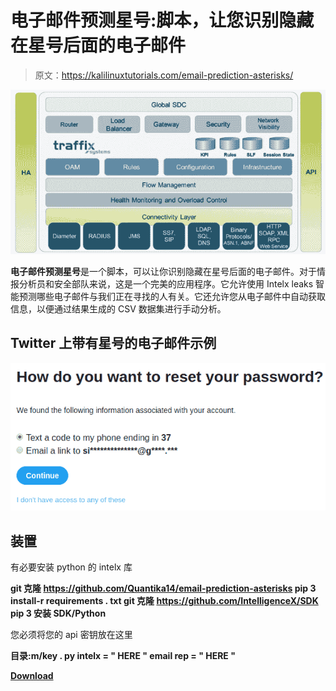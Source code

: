 # 电子邮件预测星号:脚本，让您识别隐藏在星号后面的电子邮件

> 原文：<https://kalilinuxtutorials.com/email-prediction-asterisks/>

[![](img/63dad7957de0da8a989d8b131e486981.png)](https://blogger.googleusercontent.com/img/b/R29vZ2xl/AVvXsEip0mNwzHRLBkhvmHimPWsclBdB6AOJOw-vg74yxZ2ghnxUhIok9Y2NbDNNLHDLaW43H8zdOC9fCwi-R9mx-HmYlhn7J7L2Y7NFy2gwA7K7eL_MiFgTwEfvIHDyGOMyq5rzZi6opcoYijaawvrHyMsoULT3hTmxp77dTR4bbSJZUIHkqAQpBEQmG2DV/s728/XNkVnog4rbJu-XJGYoISR-yj2EmhaKLIbhUfd4kGM4A.png)

**电子邮件预测星号**是一个脚本，可以让你识别隐藏在星号后面的电子邮件。对于情报分析员和安全部队来说，这是一个完美的应用程序。它允许使用 Intelx leaks 智能预测哪些电子邮件与我们正在寻找的人有关。它还允许您从电子邮件中自动获取信息，以便通过结果生成的 CSV 数据集进行手动分析。

## Twitter 上带有星号的电子邮件示例

![](img/4177756d40f1d092954ecf593742c586.png)

## 装置

有必要安装 python 的 intelx 库

**git 克隆 https://github.com/Quantika14/email-prediction-asterisks
pip 3 install-r requirements . txt
git 克隆 https://github.com/IntelligenceX/SDK
pip 3 安装 SDK/Python**

您必须将您的 api 密钥放在这里

**目录:m/key . py
intelx = " HERE "
email rep = " HERE "**

[**Download**](https://github.com/Quantika14/email-prediction-asterisks)